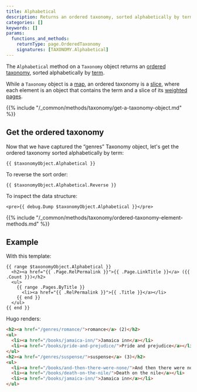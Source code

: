 ```yaml
---
title: Alphabetical
description: Returns an ordered taxonomy, sorted alphabetically by term.
categories: []
keywords: []
params:
  functions_and_methods:
    returnType: page.OrderedTaxonomy
    signatures: [TAXONOMY.Alphabetical]
---
```


The `Alphabetical` method on a `Taxonomy` object returns an [ordered taxonomy](g), sorted alphabetically by [term](g).

While a `Taxonomy` object is a [map](g), an ordered taxonomy is a [slice](g), where each element is an object that contains the term and a slice of its [weighted pages](g).

{{% include "/_common/methods/taxonomy/get-a-taxonomy-object.md" %}}

## Get the ordered taxonomy

Now that we have captured the “genres” Taxonomy object, let's get the ordered taxonomy sorted alphabetically by term:

```go-html-template
{{ $taxonomyObject.Alphabetical }}
```

To reverse the sort order:

```go-html-template
{{ $taxonomyObject.Alphabetical.Reverse }}
```

To inspect the data structure:

```go-html-template
<pre>{{ debug.Dump $taxonomyObject.Alphabetical }}</pre>
```

{{% include "/_common/methods/taxonomy/ordered-taxonomy-element-methods.md" %}}

## Example

With this template:

```go-html-template
{{ range $taxonomyObject.Alphabetical }}
  <h2><a href="{{ .Page.RelPermalink }}">{{ .Page.LinkTitle }}</a> ({{ .Count }})</h2>
  <ul>
    {{ range .Pages.ByTitle }}
      <li><a href="{{ .RelPermalink }}">{{ .Title }}</a></li>
    {{ end }}
  </ul>
{{ end }}
```

Hugo renders:

```html
<h2><a href="/genres/romance/">romance</a> (2)</h2>
<ul>
  <li><a href="/books/jamaica-inn/">Jamaica inn</a></li>
  <li><a href="/books/pride-and-prejudice/">Pride and prejudice</a></li>
</ul>
<h2><a href="/genres/suspense/">suspense</a> (3)</h2>
<ul>
  <li><a href="/books/and-then-there-were-none/">And then there were none</a></li>
  <li><a href="/books/death-on-the-nile/">Death on the nile</a></li>
  <li><a href="/books/jamaica-inn/">Jamaica inn</a></li>
</ul>
```
